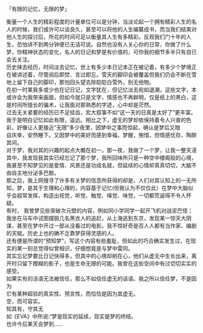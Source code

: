 「有限的记忆，无限的梦」

衡量一个人生的精彩程度的计量单位可以是分钟，当淡论起一个拥有精彩人生的名人的时候，我们或许可以谈良久，甚至可以将他的人生编纂成书，而当我们结束对他人生的探讨后，所花的时间可足以衡量其人生有多精彩。反观我们门十年的人生，恐怕讲不到两分钟便已无话可说。自然也没有人关心你的日常，你做了什么梦，你精神状态的变化，名人的日记和梦是有价值的，可你我的细节多半只有自已会去关注。  
历史抹去经历，时间淡去记忆，世上有多少本日记本正在被记着，有多少个梦境正在被讲述着，尽管阅后即焚、言过即忘。雪天的脚印会被覆盖但我们仍会不断在雪地上留下自己的脚印，那怕回头望去除皑皑白雪外，别无他物。  
在初一时某我多或少也在记日记，文字犹在，但记忆淡去宛如退潮，这些文字，本或许会为我带来画面，但如今就只是文字，情感也不再鲜明，仅是纸上的黑白，这是时间所擅长的骗术，让我面对那熟悉的字迹，心中却是茫然。  
过去无关紧要的经历已不足挂齿，宏大叙事不如“这一天的日真是太好了”更丰富。我于是明白记忆如此有限，遥远。相比之下，虚无的梦却依保持着令人兴奋的色彩，好像让人更接近“无限”多少夜里，因梦中之事而惊起，确认是梦后又暗  
自庆幸，安然睡下。又因梦中的美好而感到幸福，梦醒，惋惜，但情感忧存，陶醉其间。  
对于梦，我对其的兴趣的起点大概在初一，那一夜，我做了一个梦，让我一整天浸其中，我发现我其实已经忘记了那个梦，我所回味所只是一种空中楼阁般的心境，我甚至不知梦见的是爱情、风景还是功成名就，但延续的心情却真真切切，大脑不由自主地分泌多巴胺。  
那之后，我上网搜寻了许多有关梦的信息所获得的却是，人们对其认知上的一无所知，梦，是其于生理和心理的，内容基于记忆(但我认为不仅仅此）在梦中大脑似乎会超常发挥，构造出视觉，听觉、触觉、嗅觉、味觉，一切都荒诞得不令人怀疑。  
有时， 我曾梦见些突破次元壁的内容，例如同小学同学一起开飞机对战泥巴怪；我坐在马车中试图摆脱几名黑衣人的追赶，从上海逃到东京，发现某一惊天大阴谋，甚至在梦中开过一部从没看过的电影。我不惊好奇是否人人都有当作家、编剧的天赋。历史上也的确不乏靠梦获得灵感的人。  
还有便是所谓的“预知梦”，写这个内容有些羞耻，但如此的巧合确实发生过，在现实的某一刻总觉得似曾相识，仔细想竟是与梦中雷同。  
其实忘记梦要比日记快得多，但其中的心境却剜在心，他们从虚无中生长出来，离开时只留下模糊的影子，也是生命无限的可能。我曾在这些空间中有过切切实实的感受。  
如果实有的活语无法被信任，那么不如信任虚无的话语。我之所以信任梦，不是因为  
它有某种超验的真实性、预言性，而恰恰是因为其虚无。  
空，而可容实。  
知其有，守其无  
如《EVA》中所说:“梦是现实的延续，现实是梦的终结。  
也许今后某天会梦到……